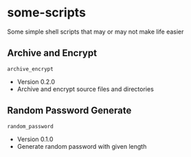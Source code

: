 # some-scripts
Some simple shell scripts that may or may not make life easier

## Archive and Encrypt

`archive_encrypt`  
- Version 0.2.0
- Archive and encrypt source files and directories

## Random Password Generate

`random_password`
- Version 0.1.0
- Generate random password with given length


